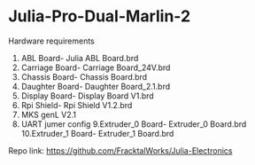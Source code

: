 # Julia-Pro-Dual-Marlin-2

Hardware requirements

1. ABL Board- Julia ABL Board.brd
2. Carriage Board- Carriage Board_24V.brd
3. Chassis Board- Chassis Board.brd
4. Daughter Board- Daughter Board_2.1.brd
5. Display Board- Display Board V1.brd
6. Rpi Shield- Rpi Shield V1.2.brd
7. MKS genL V2.1
8. UART jumer config
9.Extruder_0 Board- Extruder_0 Board.brd
10.Extruder_1 Board- Extruder_1 Board.brd

Repo link: https://github.com/FracktalWorks/Julia-Electronics
